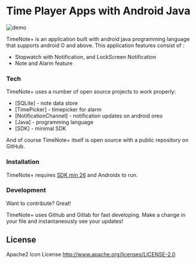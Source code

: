 # Time Player Apps with Android Java

![demo](https://ibb.co/jhjtDgp)

TimeNote+ is an application built with android java programming language that supports android O and above. This application features consist of : 

  - Stopwatch with Notification, and LockScreen Notification
  - Note and Alarm feature

### Tech

TimeNote+ uses a number of open source projects to work properly:

* [SQLite] - note data store
* [TimePicker] - timepicker for alarm
* [NotificationChannel] - notification updates on android oreo
* [Java] - programming language
* [SDK] - minimal SDK

And of course TimeNote+ itself is open source with a public repository
 on GitHub.

### Installation

TimeNote+ requires [SDK min 26](https://developer.android.com/studio/releases/platform-tools) and Androidx to run.

### Development

Want to contribute? Great!

TimeNote+ uses Github and Gitlab for fast developing.
Make a change in your file and instantaneously see your updates!

License
----
Apache2 Icon License
http://www.apache.org/licenses/LICENSE-2.0

[//]: # (These are reference links used in the body of this note and get stripped out when the markdown processor does its job. There is no need to format nicely because it shouldn't be seen. Thanks SO - http://stackoverflow.com/questions/4823468/store-comments-in-markdown-syntax)
